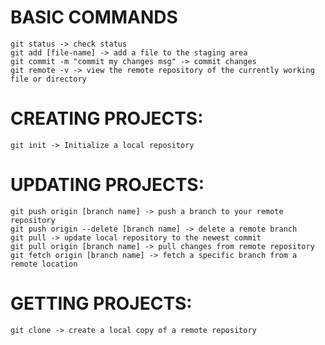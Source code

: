 # BASIC COMMANDS
    git status -> check status
    git add [file-name] -> add a file to the staging area
    git commit -m "commit my changes msg" -> commit changes
    git remote -v -> view the remote repository of the currently working file or directory

# CREATING PROJECTS:
    git init -> Initialize a local repository
    
# UPDATING PROJECTS:
    git push origin [branch name] -> push a branch to your remote repository
    git push origin --delete [branch name] -> delete a remote branch
    git pull -> update local repository to the newest commit
    git pull origin [branch name] -> pull changes from remote repository
    git fetch origin [branch name] -> fetch a specific branch from a remote location
    
# GETTING PROJECTS:
    git clone -> create a local copy of a remote repository

